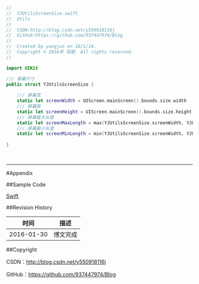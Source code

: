 ```swift
//
//  YJUtilsScreenSize.swift
//  Utils
//
//  CSDN:http://blog.csdn.net/y550918116j
//  GitHub:https://github.com/937447974/Blog
//
//  Created by yangjun on 16/1/14.
//  Copyright © 2016年 阳君. All rights reserved.
//

import UIKit

/// 屏幕尺寸
public struct YJUtilsScreenSize {
    
    /// 屏幕宽
    static let screenWidth = UIScreen.mainScreen().bounds.size.width
    /// 屏幕高
    static let screenHeight = UIScreen.mainScreen().bounds.size.height
    /// 屏幕最大长度
    static let screenMaxLength = max(YJUtilsScreenSize.screenWidth, YJUtilsScreenSize.screenHeight)
    /// 屏幕最小长度
    static let screenMinLength = min(YJUtilsScreenSize.screenWidth, YJUtilsScreenSize.screenHeight)
    
}
```

&#160;

----------

#Appendix

##Sample Code

[Swift](https://github.com/937447974/Swift)

##Revision History

| 时间 | 描述 |
| ---- | ---- |
| 2016-01-30 | 博文完成 |

##Copyright

CSDN：http://blog.csdn.net/y550918116j

GitHub：https://github.com/937447974/Blog